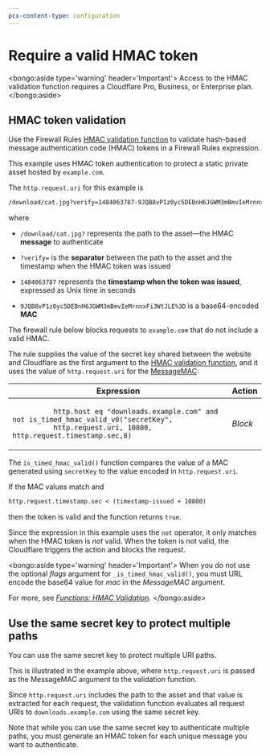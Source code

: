```yaml
---
pcx-content-type: configuration
---
```


# Require a valid HMAC token

<bongo:aside type='warning' header='Important'>
Access to the HMAC validation function requires a Cloudflare Pro, Business, or Enterprise plan.
</bongo:aside>

## HMAC token validation

Use the Firewall Rules [HMAC validation function](https://developers.cloudflare.com/firewall/cf-firewall-language/functions#hmac-validation) to validate hash-based message authentication code (HMAC) tokens in a Firewall Rules expression.

This example uses HMAC token authentication to protect a static private asset hosted by `example.com`.

The `http.request.uri` for this example is

```txt
/download/cat.jpg?verify=1484063787-9JQB8vP1z0yc5DEBnH6JGWM3mBmvIeMrnnxFi3WtJLE%3D
```

where

- `/download/cat.jpg?` represents the path to the asset—the HMAC **message** to authenticate

- `?verify=` is the **separator** between the path to the asset and the timestamp when the HMAC token was issued

- `1484063787` represents the **timestamp when the token was issued**, expressed as Unix time in seconds

- `9JQB8vP1z0yc5DEBnH6JGWM3mBmvIeMrnnxFi3WtJLE%3D` is a base64-encoded **MAC**

The firewall rule below blocks requests to `example.com` that do not include a valid HMAC.

The rule supplies the value of the secret key shared between the website and Cloudflare as the first argument to the [HMAC validation function](https://developers.cloudflare.com/firewall/cf-firewall-language/functions#hmac-validation), and it uses the value of `http.request.uri` for the [MessageMAC](https://developers.cloudflare.com/firewall/cf-firewall-language/functions#messagemac):

<table>
  <thead>
    <tr>
      <th>Expression</th>
      <th>Action</th>
    </tr>
  </thead>
  <tbody>
    <tr>
      <td>
        <code>
          http.host eq "downloads.example.com" and not is_timed_hmac_valid_v0("secretKey",
          http.request.uri, 10800, http.request.timestamp.sec,8)
        </code>
      </td>
      <td>
        <em>Block</em>
      </td>
    </tr>
  </tbody>
</table>

The `is_timed_hmac_valid()` function compares the value of a MAC generated using `secretKey` to the value encoded in `http.request.uri`.

If the MAC values match and

```txt
http.request.timestamp.sec < (timestamp-issued + 10800)
```

then the token is valid and the function returns `true`.

Since the expression in this example uses the `not` operator, it only matches when the HMAC token is _not_ valid. When the token is not valid, the Cloudflare triggers the action and blocks the request.

<bongo:aside type='warning' header='Important'>
When you do not use the optional _flags_ argument for `_is_timed_hmac_valid()`, you must URL encode the base64 value for _mac_ in the _MessageMAC_ argument.

For more, see [_Functions: HMAC Validation_](https://developers.cloudflare.com/firewall/cf-firewall-language/functions#hmac-validation).
</bongo:aside>

## Use the same secret key to protect multiple paths

You can use the same secret key to protect multiple URI paths.

This is illustrated in the example above, where `http.request.uri` is passed as the MessageMAC argument to the validation function.

Since `http.request.uri` includes the path to the asset and that value is extracted for each request, the validation function evaluates all request URIs to `downloads.example.com` using the same secret key.

Note that while you can use the same secret key to authenticate multiple paths, you must generate an HMAC token for each unique message you want to authenticate.
